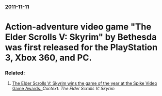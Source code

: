 ### [2011-11-11](/news/2011/11/11/index.md)

# Action-adventure video game "The Elder Scrolls V: Skyrim" by Bethesda was first released for the PlayStation 3, Xbox 360, and PC.




### Related:

1. [The Elder Scrolls V: Skyrim wins the game of the year at the Spike Video Game Awards. ](/news/2011/12/10/the-elder-scrolls-v-skyrim-wins-the-game-of-the-year-at-the-spike-video-game-awards.md) _Context: The Elder Scrolls V: Skyrim_
